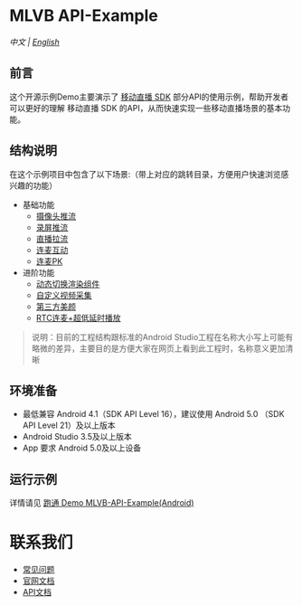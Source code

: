 # MLVB API-Example 
_中文 | [English](README.en.md)_

## 前言
这个开源示例Demo主要演示了 [移动直播 SDK](https://cloud.tencent.com/document/product/454) 部分API的使用示例，帮助开发者可以更好的理解 移动直播 SDK 的API，从而快速实现一些移动直播场景的基本功能。 

## 结构说明
在这个示例项目中包含了以下场景:（带上对应的跳转目录，方便用户快速浏览感兴趣的功能）

- 基础功能
  - [摄像头推流](./Basic/LivePushCamera)
  - [录屏推流](./Basic/LivePushScreen)
  - [直播拉流](./Basic/LivePlay)
  - [连麦互动](./Basic/LiveLink)
  - [连麦PK](./Basic/LinkPK)
- 进阶功能
  - [动态切换渲染组件](./Advanced/SwitchRenderView)
  - [自定义视频采集](./Advanced/CustomVideoCapture)
  - [第三方美颜](./Advanced/ThirdBeauty)
  - [RTC连麦+超低延时播放](./Advanced/RTCPushAndPlay)
  
>  说明：目前的工程结构跟标准的Android Studio工程在名称大小写上可能有略微的差异，主要目的是方便大家在网页上看到此工程时，名称意义更加清晰
 
 
## 环境准备
- 最低兼容 Android 4.1（SDK API Level 16），建议使用 Android 5.0 （SDK API Level 21）及以上版本
- Android Studio 3.5及以上版本
- App 要求 Android 5.0及以上设备
 

## 运行示例
详情请见 [跑通 Demo MLVB-API-Example(Android)](https://cloud.tencent.com/document/product/454/60984)

# 联系我们
- [常见问题](https://cloud.tencent.com/document/product/454/7937)
- [官网文档](https://cloud.tencent.com/document/product/454)
- [API文档](https://liteav.sdk.qcloud.com/doc/api/zh-cn/group__V2TXLivePusher__android.html#afc848d88fe99790b8c0988b8525dd4d9)